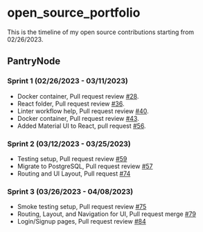 # open_source_portfolio
This is the timeline of my open source contributions starting from 02/26/2023.

## PantryNode

### Sprint 1 (02/26/2023 - 03/11/2023)
- Docker container, Pull request review [#28](https://github.com/ChicoState/PantryNode/pull/28).
- React folder, Pull request review [#36](https://github.com/ChicoState/PantryNode/pull/36).
- Linter workflow help, Pull request review [#40](https://github.com/ChicoState/PantryNode/pull/40).
- Docker container, Pull request review [#43](https://github.com/ChicoState/PantryNode/pull/43).
- Added Material UI to React, pull request [#56](https://github.com/ChicoState/PantryNode/pull/56).

### Sprint 2 (03/12/2023 - 03/25/2023)
- Testing setup, Pull request review [#59](https://github.com/ChicoState/PantryNode/pull/59#pullrequestreview-1338625018)
- Migrate to PostgreSQL, Pull request review [#57](https://github.com/ChicoState/PantryNode/pull/57)
- Routing and UI Layout, Pull request [#74](https://github.com/ChicoState/PantryNode/pull/74)

### Sprint 3 (03/26/2023 - 04/08/2023)
- Smoke testing setup, Pull request review [#75](https://github.com/ChicoState/PantryNode/pull/75)
- Routing, Layout, and Navigation for UI, Pull request merge [#79](https://github.com/ChicoState/PantryNode/pull/79)
- Login/Signup pages, Pull request review [#84](https://github.com/ChicoState/PantryNode/pull/84)
